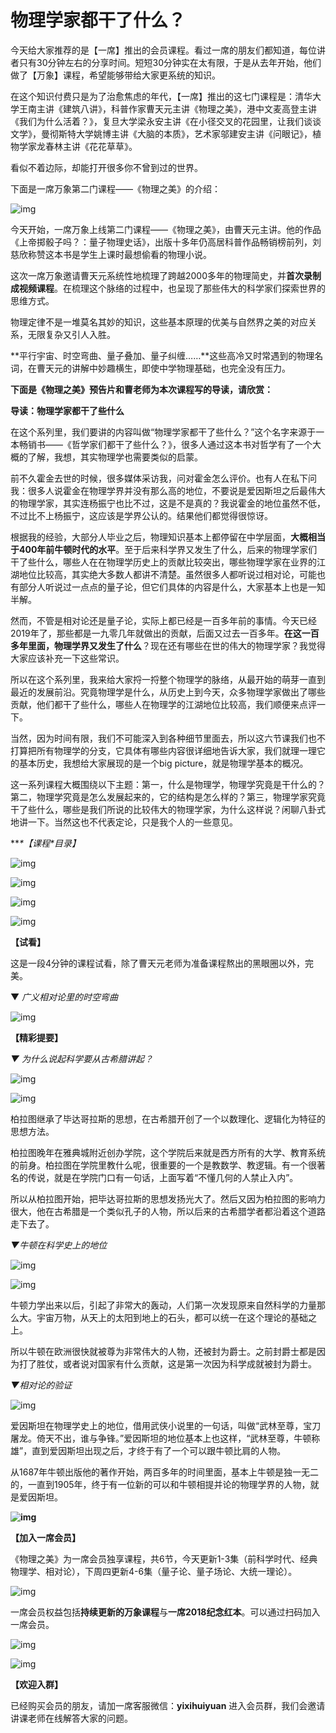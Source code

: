 # 物理学家都干了什么？

今天给大家推荐的是【一席】推出的会员课程。看过一席的朋友们都知道，每位讲者只有30分钟左右的分享时间。短短30分钟实在太有限，于是从去年开始，他们做了【万象】课程，希望能够带给大家更系统的知识。



在这个知识付费只是为了治愈焦虑的年代，【一席】推出的这七门课程是：清华大学王南主讲《建筑八讲》，科普作家曹天元主讲《物理之美》，港中文麦高登主讲《我们为什么活着？》，复旦大学梁永安主讲《在小径交叉的花园里，让我们谈谈文学》，曼彻斯特大学姚博主讲《大脑的本质》，艺术家邬建安主讲《问眼记》，植物学家龙春林主讲《花花草草》。



看似不着边际，却能打开很多你不曾到过的世界。



下面是一席万象第二门课程——《物理之美》的介绍：



![img](https://mmbiz.qpic.cn/mmbiz_png/DDSSkL2T0uNeowWYicTDsAovOkYEsH4BxiaW5kN89jpraTm49N7tV66nUeuXNdickUroB2eM22I8uUDkf2bSichSVA/640?wx_fmt=png)



今天开始，一席万象上线第二门课程——《物理之美》，由曹天元主讲。他的作品《上帝掷骰子吗？：量子物理史话》，出版十多年仍高居科普作品畅销榜前列，刘慈欣称赞这本书是学生上课时最想偷看的物理小说。



这次一席万象邀请曹天元系统性地梳理了跨越2000多年的物理简史，并**首次录制成视频课程**。在梳理这个脉络的过程中，也呈现了那些伟大的科学家们探索世界的思维方式。



物理定律不是一堆莫名其妙的知识，这些基本原理的优美与自然界之美的对应关系，无限复杂又引人入胜。



**平行宇宙、时空弯曲、量子叠加、量子纠缠……**这些高冷又时常遇到的物理名词，在曹天元的讲解中妙趣横生，即使中学物理基础，也完全没有压力。



**下面是《物理之美》预告片和曹老师为本次课程写的导读，请欣赏：**









**导读：物理学家都干了些什么**



在这个系列里，我们要讲的内容叫做“物理学家都干了些什么？”这个名字来源于一本畅销书——《哲学家们都干了些什么？》，很多人通过这本书对哲学有了一个大概的了解，我想，其实物理学也需要类似的启蒙。



前不久霍金去世的时候，很多媒体采访我，问对霍金怎么评价。也有人在私下问我：很多人说霍金在物理学界并没有那么高的地位，不要说是爱因斯坦之后最伟大的物理学家，其实连杨振宁也比不过，这是不是真的？我说霍金的地位虽然不低，不过比不上杨振宁，这应该是学界公认的。结果他们都觉得很惊讶。

 

根据我的经验，大部分人毕业之后，物理知识基本上都停留在中学层面，**大概相当于400年前牛顿时代的水平**。至于后来科学界又发生了什么，后来的物理学家们干了些什么，哪些人在在物理学历史上的贡献比较突出，哪些物理学家在业界的江湖地位比较高，其实绝大多数人都讲不清楚。虽然很多人都听说过相对论，可能也有部分人听说过一点点的量子论，但它们具体的内容是什么，大家基本上也是一知半解。

 

然而，不管是相对论还是量子论，实际上都已经是一百多年前的事情。今天已经2019年了，那些都是一九零几年就做出的贡献，后面又过去一百多年。**在这一百多年里面，物理学界又发生了什么**？现在还有哪些在世的伟大的物理学家？我觉得大家应该补充一下这些常识。

 

所以在这个系列里，我来给大家捋一捋整个物理学的脉络，从最开始的萌芽一直到最近的发展前沿。究竟物理学是什么，从历史上到今天，众多物理学家做出了哪些贡献，他们都干了些什么，哪些人在物理学的江湖地位比较高，我们顺便来点评一下。

 

当然，因为时间有限，我们不可能深入到各种细节里面去，所以这六节课我们也不打算把所有物理学的分支，它具体有哪些内容很详细地告诉大家，我们就理一理它的基本历史，我想给大家展现的是一个big picture，就是物理学基本的概况。

 

这一系列课程大概围绕以下主题：第一，什么是物理学，物理学究竟是干什么的？第二，物理学究竟是怎么发展起来的，它的结构是怎么样的？第三，物理学家究竟干了些什么，哪些是我们所说的比较伟大的物理学家，为什么这样说？闲聊八卦式地讲一下。当然这也不代表定论，只是我个人的一些意见。



***\*【课程\**目录】**



![img](https://mmbiz.qpic.cn/mmbiz_jpg/DDSSkL2T0uPiaUuGXxibwHh3b3e7NvKABTrOu7Z5icXXw7GhThU0uHOQhtEWBbk40AZKiayn019S6599ttVMLpWeVQ/640?wx_fmt=jpeg)

![img](https://mmbiz.qpic.cn/mmbiz_png/DDSSkL2T0uPiaUuGXxibwHh3b3e7NvKABT4nV9Te10pvQ1NicRBbpS56BfXxNXZBw4ruazSlGa7YWhObol0tQBC7A/640?wx_fmt=png)







![img](https://mmbiz.qpic.cn/mmbiz_jpg/DDSSkL2T0uPiaUuGXxibwHh3b3e7NvKABTib9UQvKMbjOoqLFwJ05SErMDQqF3YWaIB73blT0UoRI3saD6k6kIUxA/640?wx_fmt=jpeg)



![img](https://mmbiz.qpic.cn/mmbiz_jpg/DDSSkL2T0uOSAPpSVfRXhvkk5mPOZP9zQf13QOZLMeGnyJJHRDfibib1wcP5SrExGUh7OmwxUPP8LOo6JJrlCcbA/640?wx_fmt=jpeg)



**【试看】**



这是一段4分钟的课程试看，除了曹天元老师为准备课程熬出的黑眼圈以外，完美。



▼ *广义相对论里的时空弯曲*









![img](https://mmbiz.qpic.cn/mmbiz_jpg/DDSSkL2T0uOSAPpSVfRXhvkk5mPOZP9zQf13QOZLMeGnyJJHRDfibib1wcP5SrExGUh7OmwxUPP8LOo6JJrlCcbA/640?wx_fmt=jpeg)



**【精彩提要】**



*▼ 为什么说起科学要从古希腊讲起？*



![img](https://mmbiz.qpic.cn/mmbiz_jpg/DDSSkL2T0uPiaUuGXxibwHh3b3e7NvKABTbHXd4uJLZHbJoCTHibccDCYZE8PibCibRVT2f5oianIlkVahSttChAHGyg/640?wx_fmt=jpeg)



![img](https://mmbiz.qpic.cn/mmbiz_jpg/DDSSkL2T0uMcdPZ5Hw5clagBmwibEaHRoM67YWibfMW4kO9GYOYtibWZoZyCDXnUZsCyU0Vnr4ckI8icq6Y2gqZs0A/640?wx_fmt=jpeg)



柏拉图继承了毕达哥拉斯的思想，在古希腊开创了一个以数理化、逻辑化为特征的思想方法。

 

柏拉图晚年在雅典城附近创办学院，这个学院后来就是西方所有的大学、教育系统的前身。柏拉图在学院里教什么呢，很重要的一个是教数学、教逻辑。有一个很著名的传说，就是在学院门口有一句话，上面写着“不懂几何的人禁止入内”。



所以从柏拉图开始，把毕达哥拉斯的思想发扬光大了。然后又因为柏拉图的影响力很大，他在古希腊是一个类似孔子的人物，所以后来的古希腊学者都沿着这个道路走下去了。



*▼牛顿在科学史上的地位*



![img](https://mmbiz.qpic.cn/mmbiz_jpg/DDSSkL2T0uMcdPZ5Hw5clagBmwibEaHRo3z2FHJdMw33LOIx4hMcGz6oiaS7g7iaM2biaotLDfzayCBEhzJvXJED5Q/640?wx_fmt=jpeg)

![img](https://mmbiz.qpic.cn/mmbiz_jpg/DDSSkL2T0uMcdPZ5Hw5clagBmwibEaHRopDHnLmT8DTU9EpiagsbAY6Q2iaQ4AtSpVSpef8UDEpguhG30RFSogqicA/640?wx_fmt=jpeg)



牛顿力学出来以后，引起了非常大的轰动，人们第一次发现原来自然科学的力量那么大。宇宙万物，从天上的太阳到地上的石头，都可以统一在这个理论的基础之上。



所以牛顿在欧洲很快就被尊为非常伟大的人物，还被封为爵士。之前封爵士都是因为打了胜仗，或者说对国家有什么贡献，这是第一次因为科学成就被封为爵士。



*▼相对论的验证*



![img](https://mmbiz.qpic.cn/mmbiz_jpg/DDSSkL2T0uMcdPZ5Hw5clagBmwibEaHRoTwvQbCPTlNlQdXeXqeIxTbPOF1GMe4cQVkT1zgnczyeM2s0Jg6hTcA/640?wx_fmt=jpeg)



爱因斯坦在物理学史上的地位，借用武侠小说里的一句话，叫做“武林至尊，宝刀屠龙。倚天不出，谁与争锋。”爱因斯坦的地位基本上也这样，“武林至尊，牛顿称雄”，直到爱因斯坦出现之后，才终于有了一个可以跟牛顿比肩的人物。



从1687年牛顿出版他的著作开始，两百多年的时间里面，基本上牛顿是独一无二的，一直到1905年，终于有一位新的可以和牛顿相提并论的物理学界的人物，就是爱因斯坦。



**![img](https://mmbiz.qpic.cn/mmbiz_jpg/DDSSkL2T0uOSAPpSVfRXhvkk5mPOZP9zQf13QOZLMeGnyJJHRDfibib1wcP5SrExGUh7OmwxUPP8LOo6JJrlCcbA/640?wx_fmt=jpeg)**



**【加入一席会员】**



《物理之美》为一席会员独享课程，共6节，今天更新1-3集（前科学时代、经典物理学、相对论），下周四更新4-6集（量子论、量子场论、大统一理论）。



![img](https://mmbiz.qpic.cn/mmbiz_jpg/DDSSkL2T0uMw086LMiaHeiaAvzYzdQ3mibGN7y4JYIWTf4KGBFsgQJ1EddF5rMHs3qzpUA2IIaicsgvxkDoPwkge7g/640?wx_fmt=jpeg)



一席会员权益包括**持续更新的万象课程**与**一席2018纪念红本**。可以通过扫码加入一席会员。

 

![img](https://mmbiz.qpic.cn/mmbiz_png/DDSSkL2T0uP39R7Q4odXseel6u6DicicaqvFRfZGh6HTmO73AKLv2am3WlPr2EiaAz1AQC2JXCC3rcYIxF6qR2S2Q/640?wx_fmt=png)



![img](https://mmbiz.qpic.cn/mmbiz_jpg/DDSSkL2T0uOSAPpSVfRXhvkk5mPOZP9zQf13QOZLMeGnyJJHRDfibib1wcP5SrExGUh7OmwxUPP8LOo6JJrlCcbA/640?wx_fmt=jpeg)



**【欢迎入群】**



已经购买会员的朋友，请加一席客服微信：**yixihuiyuan** 进入会员群，我们会邀请讲课老师在线解答大家的问题。